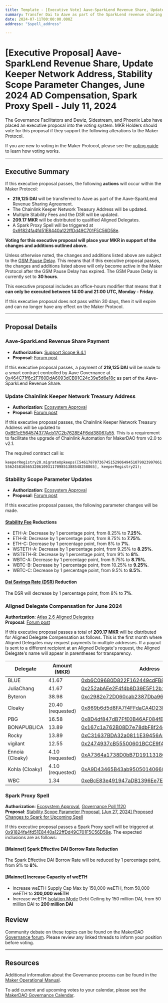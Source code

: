 ```yaml
---
title: Template - [Executive Vote] Aave-SparkLend Revenue Share, Update Keeper Network Address, Stability Scope Parameter Changes, June 2024 AD Compensation, Spark Proxy Spell - July 11, 2024
summary: Transfer Dai to Aave as part of the SparkLend revenue sharing agreement, update the Chainlink Keeper Network Treasury Address, make Stability Fee and DSR changes as per the Stability Scope, and trigger a Spark Proxy Spell.
date: 2024-07-11T00:00:00.000Z
address: "$spell_address"

---
```

# [Executive Proposal] Aave-SparkLend Revenue Share, Update Keeper Network Address, Stability Scope Parameter Changes, June 2024 AD Compensation, Spark Proxy Spell - July 11, 2024

The Governance Facilitators and Dewiz, Sidestream, and Phoenix Labs have placed an executive proposal into the voting system. MKR Holders should vote for this proposal if they support the following alterations to the Maker Protocol.

If you are new to voting in the Maker Protocol, please see the [voting guide](https://manual.makerdao.com/governance/voting-in-makerdao/on-chain-governance) to learn how voting works.

---

## Executive Summary

If this executive proposal passes, the following **actions** will occur within the Maker Protocol:

- **219,125 DAI** will be transferred to Aave as part of the Aave-SparkLend Revenue Sharing Agreement.
- The Chainlink Keeper Network Treasury Address will be updated.
- Multiple Stability Fees and the DSR will be updated.
- **209.17 MKR** will be distributed to qualified Aligned Delegates.
- A Spark Proxy Spell will be triggered at [0x91824fa4fd51E8440a122ffDd49C701F5C56D58e](https://etherscan.io/address/0x91824fa4fd51E8440a122ffDd49C701F5C56D58e).

**Voting for this executive proposal will place your MKR in support of the changes and additions outlined above.**

Unless otherwise noted, the changes and additions listed above are subject to the [GSM Pause Delay](https://manual.makerdao.com/parameter-index/core/param-gsm-pause-delay). This means that if this executive proposal passes, the changes and additions listed above will only become active in the Maker Protocol after the GSM Pause Delay has expired. The GSM Pause Delay is currently set to **30 hours**.

This executive proposal includes an office-hours modifier that means that it **can only be executed between 14:00 and 21:00 UTC, Monday - Friday**.

If this executive proposal does not pass within 30 days, then it will expire and can no longer have any effect on the Maker Protocol.

---

## Proposal Details

### Aave-SparkLend Revenue Share Payment

- **Authorization**: [Support Scope 9.4.1](https://mips.makerdao.com/mips/details/MIP106#9-4-1-spark-protocol-aave-revenue-share)
- **Proposal**: [Forum post](https://forum.makerdao.com/t/spark-aave-revenue-share-calculation-payment-4-q2-2024/24572)

If this executive proposal passes, a payment of **219,125 DAI** will be made to a smart contract controlled by Aave Governance at [0x464C71f6c2F760DdA6093dCB91C24c39e5d6e18c](https://etherscan.io/address/0x464C71f6c2F760DdA6093dCB91C24c39e5d6e18c) as part of the Aave-SparkLend Revenue Share.

### Update Chainlink Keeper Network Treasury Address

- **Authorization**: [Ecosystem Approval](https://forum.makerdao.com/t/amend-keeper-network-chainlink-automation-v2-1/24593/3)
- **Proposal**: [Forum post](https://forum.makerdao.com/t/amend-keeper-network-chainlink-automation-v2-1/24593)

If this executive proposal passes, the Chainlink Keeper Network Treasury Address will be updated to [0xBE1cE564574377Acb17C2b7628E4F6dd38067a55](https://etherscan.io/address/0xBE1cE564574377Acb17C2b7628E4F6dd38067a55). This is a requirement to facilitate the upgrade of Chainlink Automation for MakerDAO from v2.0 to v2.1.

The required contract call is:

`keeperRegistry20.migrateUpkeeps([54617870736745152906494510799239970615562458165653206109311709851388548258865], keeperRegistry21);`

### Stability Scope Parameter Updates

- **Authorization**: [Ecosystem Approval](https://forum.makerdao.com/t/stability-scope-parameter-changes-14/24594/2)
- **Proposal**: [Forum post](https://forum.makerdao.com/t/stability-scope-parameter-changes-14/24594)

If this executive proposal passes, the following parameter changes will be made.

#### [Stability Fee](https://mips.makerdao.com/mips/details/MIP104#14-3-1-3-stability-fee-sf-) Reductions

- ETH-A: Decrease by 1 percentage point, from 8.25% to **7.25%**.
- ETH-B: Decrease by 1 percentage point, from 8.75% to **7.75%**.
- ETH-C: Decrease by 1 percentage point, from 8% to **7%**.
- WSTETH-A: Decrease by 1 percentage point, from 9.25% to **8.25%**.
- WSTETH-B: Decrease by 1 percentage point, from 9% to **8%**.
- WBTC-A: Decrease by 1 percentage point, from 9.75% to **8.75%**.
- WBTC-B: Decrease by 1 percentage point, from 10.25% to **9.25%**.
- WBTC-C: Decrease by 1 percentage point, from 9.5% to **8.5%**.

#### [Dai Savings Rate (DSR)](https://mips.makerdao.com/mips/details/MIP104#3-2-the-dai-savings-rate) Reduction

The DSR will decrease by 1 percentage point, from 8% to **7%**.

### Aligned Delegate Compensation for June 2024

**Authorization**: [Atlas 2.6 Aligned Delegates](https://mips.makerdao.com/mips/details/MIP101#2-6-aligned-delegates-ads-gov6)  
**Proposal**: [Forum post](https://forum.makerdao.com/t/june-2024-aligned-delegate-compensation/24617)

If this executive proposal passes a total of **209.17 MKR** will be distributed for Aligned Delegate Compensation as follows. This is the first month where Aligned Delegates may request payments to multiple addresses. If a payout is sent to a different recipient at an Aligned Delegate's request, the Aligned Delegate's name will appear in parentheses for transparency. 

| Delegate    | Amount (MKR) | Address                                                                                         |
|-------------|--------------|-------------------------------------------------------------------------------------------------|
| BLUE        | 41.67       | [0xb6C09680D822F162449cdFB8248a7D3FC26Ec9Bf](https://etherscan.io/address/0xb6C09680D822F162449cdFB8248a7D3FC26Ec9Bf) |
| JuliaChang  | 41.67        | [0x252abAEe2F4f4b8D39E5F12b163eDFb7fac7AED7](https://etherscan.io/address/0x252abAEe2F4f4b8D39E5F12b163eDFb7fac7AED7) |
| Byteron     | 38.98         | [0xc2982e72D060cab2387Dba96b846acb8c96EfF66](https://etherscan.io/address/0xc2982e72D060cab2387Dba96b846acb8c96EfF66) |
| Cloaky      | 20.40 (requested)        | [0x869b6d5d8FA7f4FFdaCA4D23FFE0735c5eD1F818](https://etherscan.io/address/0x869b6d5d8FA7f4FFdaCA4D23FFE0735c5eD1F818) |
| PBG         | 16.58        |[0x8D4df847dB7FfE0B46AF084fE031F7691C6478c2](https://etherscan.io/address/0x8D4df847dB7FfE0B46AF084fE031F7691C6478c2) |
| BONAPUBLICA | 13.89        | [0x167c1a762B08D7e78dbF8f24e5C3f1Ab415021D3](https://etherscan.io/address/0x167c1a762B08D7e78dbF8f24e5C3f1Ab415021D3) 
| Rocky       | 13.89        |[0xC31637BDA32a0811E39456A59022D2C386cb2C85](https://etherscan.io/address/0xc31637bda32a0811e39456a59022d2c386cb2c85) |
| vigilant    | 12.55        | [0x2474937cB55500601BCCE9f4cb0A0A72Dc226F61](https://etherscan.io/address/0x2474937cB55500601BCCE9f4cb0A0A72Dc226F61) |
| Ennoia (Cloaky)  | 4.10  (requested)   | [0xA7364a1738D0bB7D1911318Ca3FB3779A8A58D7b](https://etherscan.io/address/0xA7364a1738D0bB7D1911318Ca3FB3779A8A58D7b) |
| Kohla (Cloaky)  | 4.10  (requested)   | [0xA9D43465B43ab95050140668c87A2106C73CA811](https://etherscan.io/address/0xA9D43465B43ab95050140668c87A2106C73CA811) |
| WBC         | 1.34        |[0xeBcE83e491947aDB1396Ee7E55d3c81414fB0D47](https://etherscan.io/address/0xeBcE83e491947aDB1396Ee7E55d3c81414fB0D47) |

### Spark Proxy Spell

**Authorization**: [Ecosystem Approval](https://forum.makerdao.com/t/stability-scope-parameter-changes-14/24594/2), [Governance Poll 1120](https://vote.makerdao.com/polling/QmTBsxR5)  
**Proposal**: [Stability Scope Parameter Proposal](https://forum.makerdao.com/t/stability-scope-parameter-changes-14/24594), [[Jun 27, 2024] Proposed Changes to Spark for Upcoming Spell](https://forum.makerdao.com/t/jun-27-2024-proposed-changes-to-spark-for-upcoming-spell/24552)

If this executive proposal passes a Spark Proxy spell will be triggered at [0x91824fa4fd51E8440a122ffDd49C701F5C56D58e](https://etherscan.io/address/0x91824fa4fd51E8440a122ffDd49C701F5C56D58e). The expected inclusions are as follows:

#### [Mainnet] Spark Effective DAI Borrow Rate Reduction

The Spark Effective DAI Borrow Rate will be reduced by 1 percentage point, from 9% to **8%**.

#### [Mainnet] Increase Capacity of weETH

- Increase weETH Supply Cap Max by 150,000 weETH, from 50,000 weETH to **200,000 weETH**
- Increase weETH [Isolation Mode](https://docs.spark.fi/defi-infrastructure/sparklend/spark-lend-features) Debt Ceiling by 150 million DAI, from 50 million DAI to **200 million DAI**

## Review

Community debate on these topics can be found on the MakerDAO [Governance forum](https://forum.makerdao.com/). Please review any linked threads to inform your position before voting.

---

## Resources

Additional information about the Governance process can be found in the [Maker Operational Manual](https://manual.makerdao.com).

To add current and upcoming votes to your calendar, please see the [MakerDAO Governance Calendar](https://manual.makerdao.com/makerdao/calendars/governance-calendar).
